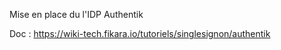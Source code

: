 Mise en place du l'IDP Authentik

Doc : https://wiki-tech.fikara.io/tutoriels/singlesignon/authentik
